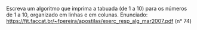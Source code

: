  Escreva um algoritmo que imprima a tabuada (de 1 a 10) para os números de 
1 a 10, organizado em linhas e em colunas. 
Enunciado: https://fit.faccat.br/~fpereira/apostilas/exerc_resp_alg_mar2007.pdf (n° 74)

